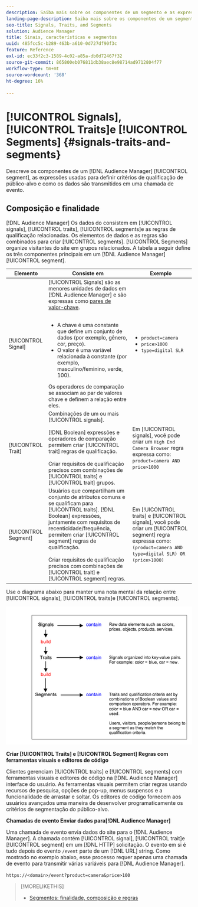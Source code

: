 ```yaml
---
description: Saiba mais sobre os componentes de um segmento e as expressões usadas para definir critérios de qualificação de público-alvo. Encontre também informações sobre como os dados são transmitidos.
landing-page-description: Saiba mais sobre os componentes de um segmento e as expressões usadas para definir critérios de qualificação de público-alvo. Encontre também informações sobre como os dados são transmitidos.
seo-title: Signals, Traits, and Segments
solution: Audience Manager
title: Sinais, características e segmentos
uuid: 485fcc5c-b289-463b-a610-0d727df90f3c
feature: Reference
exl-id: ec33f2c3-1589-4c02-a85a-db0d72467f32
source-git-commit: 865800eb076811db38aec8e98714ad9712804f77
workflow-type: tm+mt
source-wordcount: '368'
ht-degree: 16%

---
```


# [!UICONTROL Signals], [!UICONTROL Traits]e [!UICONTROL Segments] {#signals-traits-and-segments}

Descreve os componentes de um [!DNL Audience Manager] [!UICONTROL segment], as expressões usadas para definir critérios de qualificação de público-alvo e como os dados são transmitidos em uma chamada de evento.

## Composição e finalidade

[!DNL Audience Manager] Os dados do consistem em [!UICONTROL signals], [!UICONTROL traits], [!UICONTROL segments]e as regras de qualificação relacionadas. Os elementos de dados e as regras são combinados para criar [!UICONTROL segments]. [!UICONTROL Segments] organize visitantes do site em grupos relacionados. A tabela a seguir define os três componentes principais em um [!DNL Audience Manager] [!UICONTROL segment].

| Elemento | Consiste em | Exemplo |
|---|---|---|
| [!UICONTROL Signal] | [!UICONTROL Signals] são as menores unidades de dados em [!DNL Audience Manager] e são expressas como [pares de valor-chave](../reference/key-value-pairs-explained.md).<br><br><ul><li>A chave é uma constante que define um conjunto de dados (por exemplo, gênero, cor, preço).</li><li>O valor é uma variável relacionada à constante (por exemplo, masculino/feminino, verde, 100).</li></ul>Os operadores de comparação se associam ao par de valores chave e definem a relação entre eles. | <ul><li>`product=camera`</li><li>`price>1000`</li><li>`type=digital SLR`</li></ul> |
| [!UICONTROL Trait] | Combinações de um ou mais [!UICONTROL signals].<br><br> [!DNL Boolean] expressões e operadores de comparação permitem criar [!UICONTROL trait] regras de qualificação. <br><br>Criar requisitos de qualificação precisos com combinações de [!UICONTROL traits] e [!UICONTROL trait] grupos. | Em [!UICONTROL signals], você pode criar um `High End Camera Browser` regra expressa como: `product=camera AND price>1000` |
| [!UICONTROL Segment] | Usuários que compartilham um conjunto de atributos comuns e se qualificam para [!UICONTROL traits]. [!DNL Boolean] expressões, juntamente com requisitos de recenticidade/frequência, permitem criar [!UICONTROL segment] regras de qualificação.<br><br> Criar requisitos de qualificação precisos com combinações de [!UICONTROL trait] e [!UICONTROL segment] regras. | Em [!UICONTROL traits] e [!UICONTROL signals], você pode criar um [!UICONTROL segment] regra expressa como:`(product=camera AND type=digital SLR) OR (price>1000)` |

Use o diagrama abaixo para manter uma nota mental da relação entre [!UICONTROL signals], [!UICONTROL traits]e [!UICONTROL segments].

![](assets/signals-traits-segments.png)

**Criar [!UICONTROL Traits] e [!UICONTROL Segment] Regras com ferramentas visuais e editores de código**

Clientes gerenciam [!UICONTROL traits] e [!UICONTROL segments] com ferramentas visuais e editores de código na [!DNL Audience Manager] interface do usuário. As ferramentas visuais permitem criar regras usando recursos de pesquisa, opções de pop-up, menus suspensos e a funcionalidade de arrastar e soltar. Os editores de código fornecem aos usuários avançados uma maneira de desenvolver programaticamente os critérios de segmentação do público-alvo.

**Chamadas de evento Enviar dados para[!DNL Audience Manager]**

Uma chamada de evento envia dados do site para o [!DNL Audience Manager]. A chamada contém [!UICONTROL signal], [!UICONTROL trait]e [!UICONTROL segment] em um [!DNL HTTP] solicitação. O evento em si é tudo depois do evento `/event` parte de um [!DNL URL] string. Como mostrado no exemplo abaixo, esse processo requer apenas uma chamada de evento para transmitir várias variáveis para [!DNL Audience Manager].

`https://<domain>/event?product=camera&price>100`

>[!MORELIKETHIS]
>
>* [Segmentos: finalidade, composição e regras](../features/segments/segments-purpose.md)

